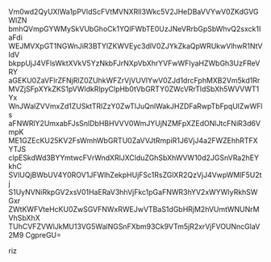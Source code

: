 Vm0wd2QyUXlWa1pPVldScFVtMVNXRll3Wkc5V2JHeDBaVVYwV0ZKdGVGWlZN
bmhQVmpGYWMySkVUbGhoCk1YQlFWbTE0UzJNeVRrbGpSbWhvQ2sxck1IaFdi
WEJMVXpGT1NGWnJiR3BTYlZKWVEyc3dlV0ZJYkZkaQpWRUkwVlhwR1NtVldV
bkppUjJ4VFlsWktXVkV5YzNkbFJrNXpVbXhrYVFwWFIyaHZWbGh3UzFReVRY
aGEKU0ZaVFlrZFNjRlZ0ZUhkWFZrVjVUVlYwV0ZJd1drcFphMXB2Vm5kd1Rr
MVZjSFpXYkZKS1pVWldkRlpyClpHb0tVbGRTY0ZWcVRrTldSbXh5WVVWT1Yx
WnJWalZVVmxZd1ZUSktTRlZzY0ZwTlJuQnlWakJHZDFaRwpTbFpqUlZwWFls
aFNWRlY2UmxabFJsSnlDbHBHVVV0WmJYUjNZMFpXZEdONlJtcFNiR3d6VmpK
ME1GZEcKU25KV2FsWmhWbGRTU0ZaVVJtRmpiR1J6VjJ4a2FWZEhhRTFXYTJS
clpESkdWd3BYYmtwcFVrWndXRlJXClduZGhSbXhWVW10d2JGSnVRa2hEYkhC
SVlUQjBWbUV4Y0ROV1JFWlhZekpHUjFSc1RsZGlXR2QzVjJ4VwpWMlF5U2tj
S1UyNVNiRkpGV2xsV01HaERaV3hhVjFkc1pGaFNWR3hYV2xWYWIyRkhSWGxr
ZWtKWFVteHcKU0ZwSGVFNWxRWEJwVTBaS1dGbHRjM2hVUmtWNUNrMVhSbXhX
TUhCVFZVWlJkMU13VG5WalNGSnFXbm93Ck9VTm5jR2xrVjFVOUNncGlaV2M9
CgpreGU=

riz